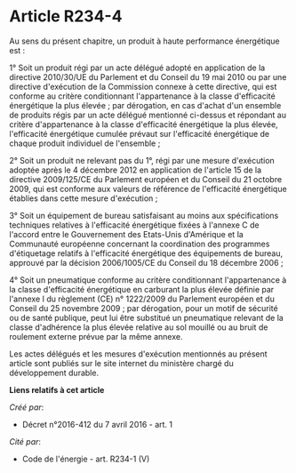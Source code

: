 # Article R234-4

Au sens du présent chapitre, un produit à haute performance énergétique est :

1° Soit un produit régi par un acte délégué adopté en application de la directive 2010/30/UE du Parlement et du Conseil du 19
mai 2010 ou par une directive d'exécution de la Commission connexe à cette directive, qui est conforme au critère
conditionnant l'appartenance à la classe d'efficacité énergétique la plus élevée ; par dérogation, en cas d'achat d'un
ensemble de produits régis par un acte délégué mentionné ci-dessus et répondant au critère d'appartenance à la classe
d'efficacité énergétique la plus élevée, l'efficacité énergétique cumulée prévaut sur l'efficacité énergétique de chaque
produit individuel de l'ensemble ;

2° Soit un produit ne relevant pas du 1°, régi par une mesure d'exécution adoptée après le 4 décembre 2012 en application de
l'article 15 de la directive 2009/125/CE du Parlement européen et du Conseil du 21 octobre 2009, qui est conforme aux valeurs
de référence de l'efficacité énergétique établies dans cette mesure d'exécution ;

3° Soit un équipement de bureau satisfaisant au moins aux spécifications techniques relatives à l'efficacité énergétique
fixées à l'annexe C de l'accord entre le Gouvernement des Etats-Unis d'Amérique et la Communauté européenne concernant la
coordination des programmes d'étiquetage relatifs à l'efficacité énergétique des équipements de bureau, approuvé par la
décision 2006/1005/CE du Conseil du 18 décembre 2006 ;

4° Soit un pneumatique conforme au critère conditionnant l'appartenance à la classe d'efficacité énergétique en carburant la
plus élevée définie par l'annexe I du règlement (CE) n° 1222/2009 du Parlement européen et du Conseil du 25 novembre 2009 ;
par dérogation, pour un motif de sécurité ou de santé publique, peut lui être substitué un pneumatique relevant de la classe
d'adhérence la plus élevée relative au sol mouillé ou au bruit de roulement externe prévue par la même annexe.

Les actes délégués et les mesures d'exécution mentionnés au présent article sont publiés sur le site internet du ministère
chargé du développement durable.

**Liens relatifs à cet article**

_Créé par_:

  - Décret n°2016-412 du 7 avril 2016 - art. 1

_Cité par_:

  - Code de l'énergie - art. R234-1 (V)
